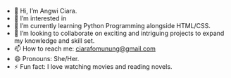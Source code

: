- 👋 Hi, I’m Angwi Ciara.
- 👀 I’m interested in 
- 🌱 I’m currently learning Python Programming alongside HTML/CSS.
- 💞️ I’m looking to collaborate on exciting and intriguing projects to expand my knowledge and skill set.
- 📫 How to reach me: ciarafomunung@gmail.com
- 😄 Pronouns: She/Her.
- ⚡ Fun fact: I love watching movies and reading novels.

<!---
CeeC47/CeeC47 is a ✨ special ✨ repository because its `README.md` (this file) appears on your GitHub profile.
You can click the Preview link to take a look at your changes.
--->
